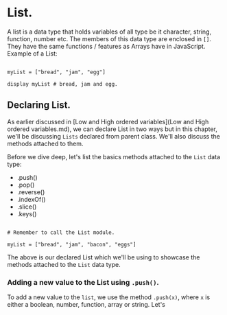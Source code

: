 # List.

A list is a data type that holds variables of all type be it character, string, function, number etc. The members of this data type are enclosed in `[]`. They have the same functions / features as Arrays have in JavaScript. Example of a List:

```

myList = ["bread", "jam", "egg"]

display myList # bread, jam and egg.

```

## Declaring List.
As earlier discussed in [Low and High ordered variables](Low and High ordered variables.md), we can declare List in two ways but in this chapter, we'll be discussing `Lists` declared from parent class. We'll also discuss the methods attached to them.

Before we dive deep, let's list the basics methods attached to the `List` data type:

- .push()
- .pop()
- .reverse()
- .indexOf()
- .slice()
- .keys()

``` Declaring a new List.

# Remember to call the List module.

myList = ["bread", "jam", "bacon", "eggs"]

```
The above is our declared List which we'll be using to showcase the methods attached to the `List` data type.
### Adding a new value to the List using `.push()`.
To add a new value to the `list`, we use the method `.push(x)`, where `x` is either a boolean, number, function, array or string. Let's 
